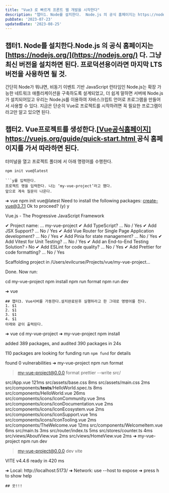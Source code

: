 ```yaml
---
title: "Vue3 로 빠르게 프론트 웹 개발을 시작한다"
description: "챕터1. Node를 설치한다.  Node.js 의 공식 홈페이지는 https://nodejs.org/ 다. 그냥 최신 버전을 설치하면 된다. 프로덕션용이라면 마지막 LTS버전을 사용하면 될 것.  간단히 Node가 뭐냐면,  비동기 이벤트 기반 JavaScript 런타임인 Node.js..."
pubDate: '2023-07-23'
updatedDate: '2023-08-25'
---
```


## 챕터1. Node를 설치한다.Node.js 의 공식 홈페이지는 [https://nodejs.org/](https://nodejs.org/) 다. 그냥 최신 버전을 설치하면 된다. 프로덕션용이라면 마지막 LTS버전을 사용하면 될 것.
간단히 Node가 뭐냐면,
비동기 이벤트 기반 JavaScript 런타임인 Node.js는 확장 가능한 네트워크 애플리케이션을 구축하도록 설계되었고, 더 쉽게 말하면 서버에 Node.js가 설치되어있고 우리는 Node.js를 이용하여 자바스크립트 언어로 프로그램을 만들어서 사용할 수 있다. 지금은 단순히 Vue로 프로젝트를 시작하려면 꼭 필요한 프로그램이라고만 알고 있으면 된다.
## 챕터2. Vue프로젝트를 생성한다.[[Vue공식홈페이지] https://vuejs.org/guide/quick-start.html ](https://vuejs.org/guide/quick-start.html) 공식 홈페이지를 가서 따라하면 된다.
터미널을 열고 프로젝트 폴더에 서 아래 명령어를 수행한다.
```
npm init vue@latest

```y를 입력한다.
프로젝트 명을 입력한다. 나는 ‘my-vue-project’라고 했다.
앞으로 계속 질문이 나온다.
```
➜  vue npm init vue@latest
Need to install the following packages:
  create-vue@3.7.1
Ok to proceed? (y) y

Vue.js - The Progressive JavaScript Framework

✔ Project name: … my-vue-project
✔ Add TypeScript? … No / Yes
✔ Add JSX Support? … No / Yes
✔ Add Vue Router for Single Page Application development? … No / Yes
✔ Add Pinia for state management? … No / Yes
✔ Add Vitest for Unit Testing? … No / Yes
✔ Add an End-to-End Testing Solution? › No
✔ Add ESLint for code quality? … No / Yes
✔ Add Prettier for code formatting? … No / Yes

Scaffolding project in /Users/evilcurse/Projects/vue/my-vue-project...

Done. Now run:

  cd my-vue-project
  npm install
  npm run format
  npm run dev

➜  vue 

```➜ vue 이 부분은 폴더명이니 신경쓰지말도록하자. 위 내용은 내가 ‘npm init vue@latest’를 실행하여 선택한 부분인데 위 글에는 잘 나와있지 않지만 아래처럼 선택을 하였다.
## 챕터3. Vue서버를 가동한다.설치완료된후 실행하라고 한 그대로 명령어를 친다.
1. $1
2. $1
3. $1
4. $1
아래와 같이 출력된다.
```
➜  vue cd my-vue-project
➜  my-vue-project npm install

added 389 packages, and audited 390 packages in 24s

110 packages are looking for funding
  run `npm fund` for details

found 0 vulnerabilities
➜  my-vue-project npm run format

> my-vue-project@0.0.0 format
> prettier --write src/

src/App.vue 121ms
src/assets/base.css 8ms
src/assets/main.css 2ms
src/components/__tests__/HelloWorld.spec.ts 8ms
src/components/HelloWorld.vue 26ms
src/components/icons/IconCommunity.vue 3ms
src/components/icons/IconDocumentation.vue 2ms
src/components/icons/IconEcosystem.vue 2ms
src/components/icons/IconSupport.vue 1ms
src/components/icons/IconTooling.vue 2ms
src/components/TheWelcome.vue 12ms
src/components/WelcomeItem.vue 6ms
src/main.ts 3ms
src/router/index.ts 5ms
src/stores/counter.ts 4ms
src/views/AboutView.vue 2ms
src/views/HomeView.vue 2ms
➜  my-vue-project npm run dev

> my-vue-project@0.0.0 dev
> vite

  VITE v4.4.6  ready in 420 ms

  ➜  Local:   http://localhost:5173/
  ➜  Network: use --host to expose
  ➜  press h to show help

```서버가 가동된 것으로 보이고 http://localhost:5173을 브라우저로 접속해 본다.
## 끗!!!